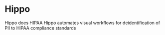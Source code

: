 # Hippo
Hippo does HIPAA
Hippo automates visual workflows for deidentification of PII to HIPAA compliance standards
